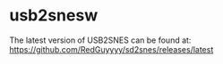 # usb2snesw

The latest version of USB2SNES can be found at: https://github.com/RedGuyyyy/sd2snes/releases/latest
